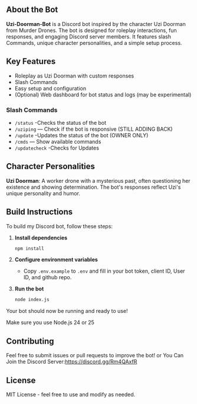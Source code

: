 ## About the Bot

**Uzi-Doorman-Bot** is a Discord bot inspired by the character Uzi Doorman from Murder Drones. The bot is designed for roleplay interactions, fun responses, and engaging Discord server members. It features slash Commands, unique character personalities, and a simple setup process.

## Key Features
- Roleplay as Uzi Doorman with custom responses
- Slash Commands
- Easy setup and configuration
- (Optional) Web dashboard for bot status and logs  (may be experimental)


### Slash Commands

- `/status` -Checks the status of the bot
- `/uziping` — Check if the bot is responsive (STILL ADDING BACK)
- `/update` -Updates the status of the bot (OWNER ONLY)
- `/cmds` — Show available commands
- `/updatecheck` -Checks for Updates

## Character Personalities

**Uzi Doorman**: A worker drone with a mysterious past, often questioning her existence and showing determination. The bot's responses reflect Uzi's unique personality and humor.

## Build Instructions
To build my Discord bot, follow these steps:

1. **Install dependencies**
   ```bash
   npm install
   ```

2. **Configure environment variables**
   - Copy `.env.example` to `.env` and fill in your bot token, client ID, User ID, and github repo.


3. **Run the bot**
   ```bash
   node index.js
   ```

Your bot should now be running and ready to use!

Make sure you use Node.js 24 or 25

## Contributing
Feel free to submit issues or pull requests to improve the bot! or You Can Join the Discord Server:https://discord.gg/Rm4QAxfR

## License
MIT License - feel free to use and modify as needed.
